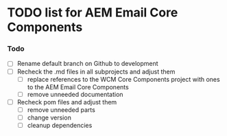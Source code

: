 # TODO list  for AEM Email Core Components

### Todo

- [ ] Rename default branch on Github to development
- [ ] Recheck the .md files in all subprojects and adjust them
    - [ ] replace references to the WCM Core Components project with ones to the AEM Email Core
      Components
    - [ ] remove unneeded documentation
- [ ] Recheck pom files and adjust them
    - [ ] remove unneeded parts
    - [ ] change version
    - [ ] cleanup dependencies
